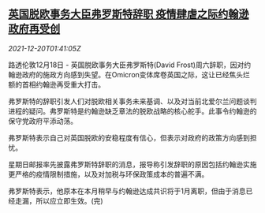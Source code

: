 <!--1639965664000-->
[英国脱欧事务大臣弗罗斯特辞职 疫情肆虐之际约翰逊政府再受创](https://cn.reuters.com/article/uk-frost-resign-1220-idCNKBS2IZ03H)
------

<div><i>2021-12-20T01:41:05Z</i></div><p>路透伦敦12月18日 - 英国脱欧事务大臣弗罗斯特(David Frost)周六辞职，因对约翰逊政府的施政方向感到失望。在Omicron变体席卷英国之际，这让已经焦头烂额的首相约翰逊再受重大打击。</p><p>弗罗斯特的辞职引发人们对脱欧相关事务未来基调、以及对当前北爱尔兰问题谈判进程的疑问。弗罗斯特是约翰逊缺乏章法的脱欧战略的核心舵手。此事令约翰逊的保守党政府平添动荡。</p><p>弗罗斯特表示自己对英国脱欧的安稳程度有信心，但表示对政府的政策方向感到担忧。</p><p>星期日邮报率先披露弗罗斯特辞职的消息，报导称引发辞职的原因包括约翰逊实施更严格的疫情限制措施，以及对加税与环保政策成本的普遍不满。</p><p>弗罗斯特表示，他原本在本月稍早与约翰逊达成共识将于1月离职，但由于消息已经走漏，所以应立即生效。(完)</p>
